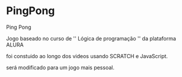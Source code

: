 # PingPong
Ping Pong

Jogo baseado no curso de '' Lógica de programação '' da plataforma ALURA

foi constuido ao longo dos videos usando SCRATCH e JavaScript.

será modificado para um jogo mais pessoal.
